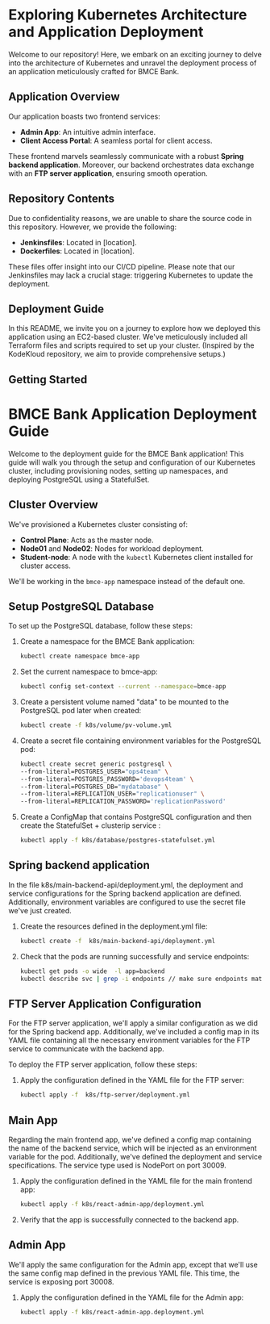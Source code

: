 # Exploring Kubernetes Architecture and Application Deployment

Welcome to our repository! Here, we embark on an exciting journey to delve into the architecture of Kubernetes and unravel the deployment process of an application meticulously crafted for BMCE Bank.

## Application Overview

Our application boasts two frontend services:

- **Admin App**: An intuitive admin interface.
- **Client Access Portal**: A seamless portal for client access.

These frontend marvels seamlessly communicate with a robust **Spring backend application**. Moreover, our backend orchestrates data exchange with an **FTP server application**, ensuring smooth operation.

## Repository Contents

Due to confidentiality reasons, we are unable to share the source code in this repository. However, we provide the following:

- **Jenkinsfiles**: Located in [location].
- **Dockerfiles**: Located in [location].

These files offer insight into our CI/CD pipeline. Please note that our Jenkinsfiles may lack a crucial stage: triggering Kubernetes to update the deployment.

## Deployment Guide

In this README, we invite you on a journey to explore how we deployed this application using an EC2-based cluster. We've meticulously included all Terraform files and scripts required to set up your cluster. (Inspired by the KodeKloud repository, we aim to provide comprehensive setups.)

## Getting Started
# BMCE Bank Application Deployment Guide

Welcome to the deployment guide for the BMCE Bank application! This guide will walk you through the setup and configuration of our Kubernetes cluster, including provisioning nodes, setting up namespaces, and deploying PostgreSQL using a StatefulSet.

## Cluster Overview

We've provisioned a Kubernetes cluster consisting of:

- **Control Plane**: Acts as the master node.
- **Node01** and **Node02**: Nodes for workload deployment.
- **Student-node**: A node with the `kubectl` Kubernetes client installed for cluster access.

We'll be working in the `bmce-app` namespace instead of the default one.

## Setup PostgreSQL Database

To set up the PostgreSQL database, follow these steps:

1. Create a namespace for the BMCE Bank application:
   ```bash
   kubectl create namespace bmce-app

2. Set the current namespace to bmce-app:
    ```bash 
    kubectl config set-context --current --namespace=bmce-app

3. Create a persistent volume named "data" to be mounted to the PostgreSQL pod later when created:

    ```bash 
    kubectl create -f k8s/volume/pv-volume.yml

4. Create a secret file containing environment variables for the PostgreSQL pod:
    ```bash
    kubectl create secret generic postgresql \
    --from-literal=POSTGRES_USER="ops4team" \
    --from-literal=POSTGRES_PASSWORD='devops4team' \
    --from-literal=POSTGRES_DB="mydatabase" \
    --from-literal=REPLICATION_USER="replicationuser" \
    --from-literal=REPLICATION_PASSWORD='replicationPassword'

5. Create a ConfigMap that contains PostgreSQL configuration and then create the StatefulSet + clusterip service :

    ```bash 
    kubectl apply -f k8s/database/postgres-statefulset.yml

## Spring backend application
In the file k8s/main-backend-api/deployment.yml, the deployment and service configurations for the Spring backend application are defined. Additionally, environment variables are configured to use the secret file we've just created.

1. Create the resources defined in the deployment.yml file: 
    ```bash 
    kubectl create -f  k8s/main-backend-api/deployment.yml


2. Check that the pods are running successfully and service endpoints:
    ```bash 
    kubectl get pods -o wide  -l app=backend
    kubectl describe svc | grep -i endpoints // make sure endpoints match the ip of pod
## FTP Server Application Configuration
For the FTP server application, we'll apply a similar configuration as we did for the Spring backend app. Additionally, we've included a config map in its YAML file containing all the necessary environment variables for the FTP service to communicate with the backend app.

To deploy the FTP server application, follow these steps:

1. Apply the configuration defined in the YAML file for the FTP server:
    ```bash 
    kubectl apply -f  k8s/ftp-server/deployment.yml


## Main App

Regarding the main frontend app, we've defined a config map containing the name of the backend service, which will be injected as an environment variable for the pod. Additionally, we've defined the deployment and service specifications. The service type used is NodePort on port 30009.

1. Apply the configuration defined in the YAML file for the main frontend app:
    ```bash 
    kubectl apply -f k8s/react-admin-app/deployment.yml

2. Verify that the app is successfully connected to the backend app.


## Admin App

We'll apply the same configuration for the Admin app, except that we'll use the same config map defined in the previous YAML file. This time, the service is exposing port 30008.

1. Apply the configuration defined in the YAML file for the Admin app:
    ```bash 
    kubectl apply -f k8s/react-admin-app.deployment.yml
